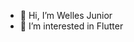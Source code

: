 - 👋 Hi, I’m Welles Junior 
- 👀 I’m interested in Flutter

<!---
wellesjr/wellesjr is a ✨ special ✨ repository because its `README.md` (this file) appears on your GitHub profile.
You can click the Preview link to take a look at your changes.
--->
